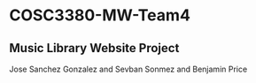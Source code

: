 # COSC3380-MW-Team4
## Music Library Website Project

Jose Sanchez Gonzalez and Sevban Sonmez and Benjamin Price
